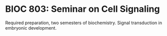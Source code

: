 # BIOC 803: Seminar on Cell Signaling

Required preparation, two semesters of biochemistry. Signal transduction in embryonic development.